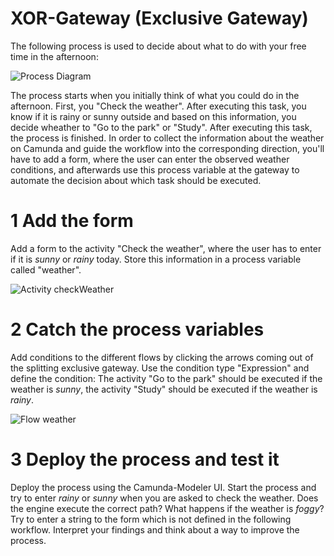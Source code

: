 # XOR-Gateway (Exclusive Gateway)

The following process is used to decide about what to do with your free time in the afternoon:

![Process Diagram](https://github.com/camunda-university-meetup/exercises/tree/dev/bpmn/gateways/XOR-Gateway/img/Process_afternoonActivity.png?raw=true)

The process starts when you initially think of what you could do in the afternoon. First, you "Check the weather". After executing this task, you know if it is rainy or sunny outside and based on this information, you decide wheather to "Go to the park" or "Study". After executing this task, the process is finished.
In order to collect the information about the weather on Camunda and guide the workflow into the corresponding direction, you'll have to add a form, where the user can enter the observed weather conditions, and afterwards use this process variable at the gateway to automate the decision about which task should be executed.


# 1 Add the form

Add a form to the activity "Check the weather", where the user has to enter if it is *sunny* or *rainy* today. Store this information in a process variable called "weather".

![Activity checkWeather](https://github.com/camunda-university-meetup/exercises/tree/dev/bpmn/gateways/XOR-Gateway/img/Form_CheckWeather.png?raw=true)

# 2 Catch the process variables

Add conditions to the different flows by clicking the arrows coming out of the splitting exclusive gateway. Use the condition type "Expression" and define the condition: The activity "Go to the park" should be executed if the weather is *sunny*, the activity "Study" should be executed if the weather is *rainy*.

![Flow weather](https://github.com/camunda-university-meetup/exercises/tree/dev/bpmn/gateways/XOR-Gateway/img/Flow_weather.png?raw=true)

# 3 Deploy the process and test it

Deploy the process using the Camunda-Modeler UI. Start the process and try to enter *rainy* or *sunny* when you are asked to check the weather. Does the engine execute the correct path? What happens if the weather is *foggy*? Try to enter a string to the form which is not defined in the following workflow. Interpret your findings and think about a way to improve the process.